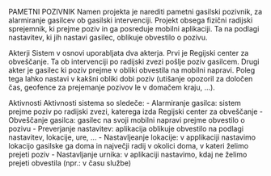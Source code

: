
PAMETNI POZIVNIK
    Namen projekta je narediti pametni gasilski pozivnik, za alarmiranje gasilcev ob gasilski intervenciji. Projekt obsega fizični radijski sprejemnik, ki prejme poziv in ga posreduje mobilni aplikaciji. Ta na podlagi nastavitev, ki jih nastavi gasilec, oblikuje obvestilo o pozivu.

Akterji
    Sistem v osnovi uporabljata dva akterja. Prvi je Regijski center za obveščanje. Ta ob intervenciji po radijski zvezi pošlje poziv gasilcem. Drugi akter je gasilec ki poziv prejme v obliki obvestila na mobilni napravi. Poleg tega lahko nastavi v kakšni obliki dobi poziv (utišanje opozoril za določen čas, geofence za prejemanje pozivov le v domačem kraju, ...).

Aktivnosti
    Aktivnosti sistema so sledeče:
    - Alarmiranje gasilca: sistem prejme poziv po radijski zvezi, katerega izda Regijski center za obveščanje
    - Obveščanje gasilca: gasilec na svoji mobilni napravi prejme obvestilo o pozivu
    - Preverjanje nastavitev: aplikacija oblikuje obvestilo na podlagi nastavitev, lokacije, ure, ...
    - Nastavljeanje lokacije: v applikaciji nastavimo lokacijo gasilske ga doma in največji radij v okolici doma, v kateri želimo prejeti poziv
    - Nastavljanje urnika: v aplikaciji nastavimo, kdaj ne želimo prejeti obvestila (npr.: v času službe)